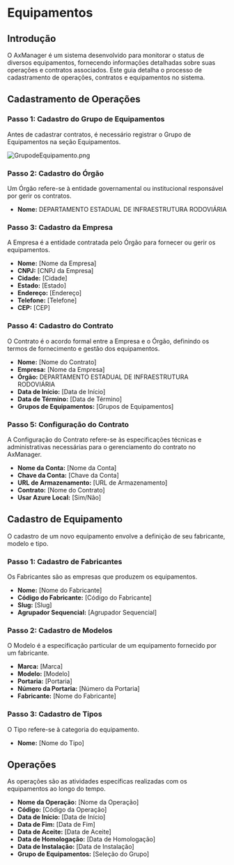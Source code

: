

# Equipamentos

## Introdução

O AxManager é um sistema desenvolvido para monitorar o status de diversos equipamentos, fornecendo informações detalhadas sobre suas operações e contratos associados. Este guia detalha o processo de cadastramento de operações, contratos e equipamentos no sistema.

## Cadastramento de Operações

### Passo 1: Cadastro do Grupo de Equipamentos

Antes de cadastrar contratos, é necessário registrar o Grupo de Equipamentos na seção Equipamentos.

![GrupodeEquipamento.png](GrupodeEquipamento.png)

### Passo 2: Cadastro do Órgão

Um Órgão refere-se à entidade governamental ou institucional responsável por gerir os contratos.

- **Nome:** DEPARTAMENTO ESTADUAL DE INFRAESTRUTURA RODOVIÁRIA

### Passo 3: Cadastro da Empresa

A Empresa é a entidade contratada pelo Órgão para fornecer ou gerir os equipamentos.

- **Nome:** [Nome da Empresa]
- **CNPJ:** [CNPJ da Empresa]
- **Cidade:** [Cidade]
- **Estado:** [Estado]
- **Endereço:** [Endereço]
- **Telefone:** [Telefone]
- **CEP:** [CEP]

### Passo 4: Cadastro do Contrato

O Contrato é o acordo formal entre a Empresa e o Órgão, definindo os termos de fornecimento e gestão dos equipamentos.

- **Nome:** [Nome do Contrato]
- **Empresa:** [Nome da Empresa]
- **Órgão:** DEPARTAMENTO ESTADUAL DE INFRAESTRUTURA RODOVIÁRIA
- **Data de Início:** [Data de Início]
- **Data de Término:** [Data de Término]
- **Grupos de Equipamentos:** [Grupos de Equipamentos]

### Passo 5: Configuração do Contrato

A Configuração do Contrato refere-se às especificações técnicas e administrativas necessárias para o gerenciamento do contrato no AxManager.

- **Nome da Conta:** [Nome da Conta]
- **Chave da Conta:** [Chave da Conta]
- **URL de Armazenamento:** [URL de Armazenamento]
- **Contrato:** [Nome do Contrato]
- **Usar Azure Local:** [Sim/Não]

## Cadastro de Equipamento

O cadastro de um novo equipamento envolve a definição de seu fabricante, modelo e tipo.

### Passo 1: Cadastro de Fabricantes

Os Fabricantes são as empresas que produzem os equipamentos.

- **Nome:** [Nome do Fabricante]
- **Código do Fabricante:** [Código do Fabricante]
- **Slug:** [Slug]
- **Agrupador Sequencial:** [Agrupador Sequencial]

### Passo 2: Cadastro de Modelos

O Modelo é a especificação particular de um equipamento fornecido por um fabricante.

- **Marca:** [Marca]
- **Modelo:** [Modelo]
- **Portaria:** [Portaria]
- **Número da Portaria:** [Número da Portaria]
- **Fabricante:** [Nome do Fabricante]

### Passo 3: Cadastro de Tipos

O Tipo refere-se à categoria do equipamento.

- **Nome:** [Nome do Tipo]

## Operações

As operações são as atividades específicas realizadas com os equipamentos ao longo do tempo.

- **Nome da Operação:** [Nome da Operação]
- **Código:** [Código da Operação]
- **Data de Início:** [Data de Início]
- **Data de Fim:** [Data de Fim]
- **Data de Aceite:** [Data de Aceite]
- **Data de Homologação:** [Data de Homologação]
- **Data de Instalação:** [Data de Instalação]
- **Grupo de Equipamentos:** [Seleção do Grupo]

